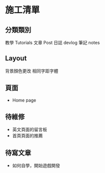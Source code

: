 
# 施工清單 

## 分類類別

教學 Tutorials
文章 Post
日誌 devlog
筆記 notes

## Layout
背景顏色更改
相同字距字體

## 頁面
+ Home page 

## 待維修
+ 英文頁面的留言板
+ 首頁頁面的推薦


## 待寫文章

+ 如何自學，開始遊戲開發






